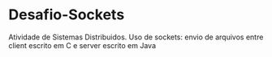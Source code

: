 # Desafio-Sockets
Atividade de Sistemas Distribuidos. Uso de sockets: envio de arquivos entre client escrito em C e server escrito em Java
